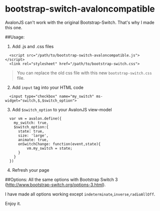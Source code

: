 bootstrap-switch-avaloncompatible
=================================

AvalonJS can't work with the original Bootstrap-Switch. That's why I made this one.


##Usage:
1. Add .js and .css files
```
  <script src="/path/to/bootstrap-switch-avaloncompatible.js"></script>
  <link rel="stylesheet" href="/path/to/bootstrap-switch.css">
```
> You can replace the old css file with this new `bootstrap-switch.css` file.

2. Add `input` tag into your HTML code
```
  <input type="checkbox" name="my_switch" ms-widget="switch,$,$switch_option">
```

3. Add `$switch_option` to your AvalonJS view-model
```
  var vm = avalon.define({
    my_switch: true,
    $switch_option:{
      state: true,
      size: 'large',
      animate: true,
      onSwitchChange: function(event,state){
          vm.my_switch = state;
      }
    }
  })
```

4. Refresh your page

##Options:
 All the same options with Bootstrap Switch 3 (http://www.bootstrap-switch.org/options-3.html).
 
 I have made all options working except `indeterminate`,`inverse`,`radioAllOff`.
 
Enjoy it.
